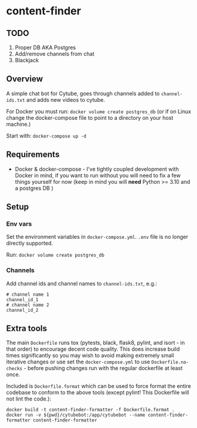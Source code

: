 # content-finder
## TODO
1. Proper DB AKA Postgres
2. Add/remove channels from chat
4. Blackjack
## Overview
A simple chat bot for Cytube, goes through channels added to `channel-ids.txt` and adds new videos to cytube.

For Docker you must run: `docker volume create postgres_db` (or if on Linux change the docker-compose file to point to a directory on your host machine.)

Start with: `docker-compose up -d`
## Requirements
- Docker & docker-compose - I've tightly coupled development with Docker in mind, if you want to run without you will need to fix a few things yourself for now (keep in mind you will **need** Python >= 3.10 and a postgres DB )
## Setup
### Env vars
Set the environment variables in `docker-compose.yml`.
`.env` file is no longer directly supported.

Run: `docker volume create postgres_db`
### Channels
Add channel ids and channel names to `channel-ids.txt`, e.g.:
```
# channel name 1
channel_id_1
# channel name 2
channel_id_2
```
## Extra tools
The main `Dockerfile` runs tox (pytests, black, flask8, pylint, and isort - in that order) to encourage decent code quality. This does increase build times significantly so you may wish to avoid making extremely small iterative changes or use set the `docker-compose.yml` to use `Dockerfile.no-checks` - before pushing changes run with the regular dockerfile at least once.

Included is `Dockerfile.format` which can be used to force format the entire codebase to conform to the above tools (except pylint! This Dockerfile will not lint the code.):
```
docker build -t content-finder-formatter -f Dockerfile.format .
docker run -v ${pwd}/cytubebot:/app/cytubebot --name content-finder-formatter content-finder-formatter
```